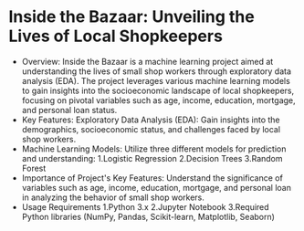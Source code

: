 # Inside the Bazaar: Unveiling the Lives of Local Shopkeepers
* Overview:
Inside the Bazaar is a machine learning project aimed at understanding the lives of small shop workers through exploratory data analysis (EDA). 
The project leverages various machine learning models to gain insights into the socioeconomic landscape of local shopkeepers, focusing on pivotal variables such as age, income, 
education, mortgage, and personal loan status.
* Key Features:
Exploratory Data Analysis (EDA): Gain insights into the demographics, socioeconomic status, and challenges faced by local shop workers.
* Machine Learning Models: Utilize three different models for prediction and understanding:
1.Logistic Regression
2.Decision Trees
3.Random Forest
* Importance of Project's Key Features: Understand the significance of variables such as age, income, education, mortgage, and personal loan in analyzing the behavior of small shop workers.
* Usage Requirements
1.Python 3.x
2.Jupyter Notebook
3.Required Python libraries (NumPy, Pandas, Scikit-learn, Matplotlib, Seaborn)
